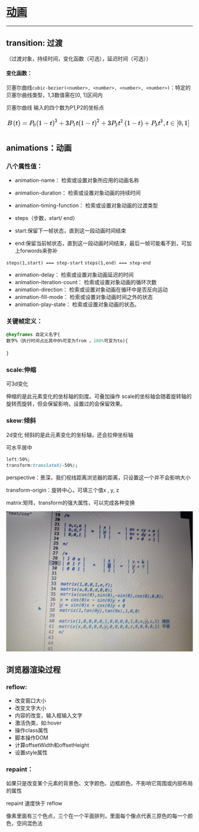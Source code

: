 # [动画](http://css.doyoe.com/)
----------

## transition: 过渡

（过渡对象，持续时间，变化函数（可选），延迟时间（可选））

#### 变化函数：
贝塞尔曲线```cubic-bezier(<number>, <number>, <number>, <number>)```：特定的贝塞尔曲线类型，1,3数值需在[0, 1]区间内

贝塞尔曲线
输入的四个数为P1,P2的坐标点

![](./beisaier.png)

## animations：动画

### 八个属性值：
- animation-name：
检索或设置对象所应用的动画名称
- animation-duration：
检索或设置对象动画的持续时间
- animation-timing-function：
检索或设置对象动画的过渡类型

- steps（步数，start/ end）
- start:保留下一帧状态，直到这一段动画时间结束
- end:保留当前帧状态，直到这一段动画时间结束，最后一帧可能看不到，可加上forwords来弥补

```steps(1,start) === step-start```
```steps(1,end) === step-end ```

- animation-delay：
检索或设置对象动画延迟的时间
- animation-iteration-count：
检索或设置对象动画的循环次数
- animation-direction：
检索或设置对象动画在循环中是否反向运动
- animation-fill-mode：
检索或设置对象动画时间之外的状态
- animation-play-state：
检索或设置对象动画的状态。

### 关键帧定义：
```css
@keyframes 自定义名字{
数字%（执行时间占比其中0%可变为from ，100%可变为to){

}
```

### scale:伸缩
可3d变化

伸缩的是此元素变化的坐标轴的刻度。可叠加操作
scale的坐标轴会随着旋转轴的旋转而旋转，但会保留影响，设置过的会保留效果。

### skew:倾斜
2d变化
倾斜的是此元素变化的坐标轴，还会拉伸坐标轴


可水平居中
```css
left:50%;
transform:translateX(-50%);
```


perspective：景深，我们视线距离浏览器的距离，只设置这一个并不会影响大小

transform-origin：旋转中心，可填三个值x , y, z


matrix:矩阵，transform的强大属性，可以完成各种变换

![转换矩阵](./fe560397c0d847cfa9bbbb4001fdbc6a.jpg)


## 浏览器渲染过程


### reflow:
- 改变窗口大小
- 改变文字大小
- 内容的改变，输入框输入文字
- 激活伪类，如:hover
- 操作class属性
- 脚本操作DOM
- 计算offsetWidth和offsetHeight
- 设置style属性

### repaint：

如果只是改变某个元素的背景色、文字颜色、边框颜色，不影响它周围或内部布局的属性


repaint 速度快于 reflow


像素里面有三个色点，三个在一个平面排列，里面每个像点代表三原色的每一个颜色，空间混色法